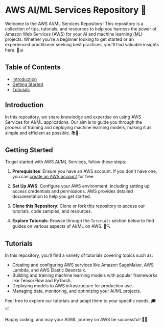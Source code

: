 # AWS AI/ML Services Repository 🚀

Welcome to the AWS AI/ML Services Repository! This repository is a collection of tips, tutorials, and resources to help you harness the power of Amazon Web Services (AWS) for your AI and machine learning (ML) projects. Whether you're a beginner looking to get started or an experienced practitioner seeking best practices, you'll find valuable insights here. 🤖📊

## Table of Contents

- [Introduction](#introduction)
- [Getting Started](#getting-started)
- [Tutorials](#tutorials)
  
## Introduction

In this repository, we share knowledge and expertise on using AWS Services for AI/ML applications. Our aim is to guide you through the process of training and deploying machine learning models, making it as simple and efficient as possible. 📚🧠

## Getting Started

To get started with AWS AI/ML Services, follow these steps:

1. **Prerequisites**: Ensure you have an AWS account. If you don't have one, you can [create an AWS account](https://aws.amazon.com/) for free.

2. **Set Up AWS**: Configure your AWS environment, including setting up access credentials and permissions. AWS provides detailed documentation to help you get started.

3. **Clone this Repository**: Clone or fork this repository to access our tutorials, code samples, and resources.

4. **Explore Tutorials**: Browse through the `Tutorials` section below to find guides on various aspects of AI/ML on AWS. 🧰🔍

## Tutorials

In this repository, you'll find a variety of tutorials covering topics such as:

- Creating and configuring AWS services like Amazon SageMaker, AWS Lambda, and AWS Elastic Beanstalk.
- Building and training machine learning models with popular frameworks like TensorFlow and PyTorch.
- Deploying models to AWS infrastructure for production use.
- Managing data, monitoring, and optimizing your AI/ML projects.

Feel free to explore our tutorials and adapt them to your specific needs. 🎓📈

Happy coding, and may your AI/ML journey on AWS be successful! 🚀🤖

